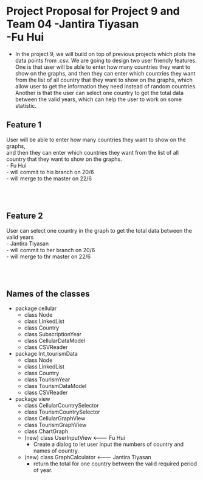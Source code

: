 Project Proposal for Project 9 and Team 04
-Jantira Tiyasan<br>
-Fu Hui<br>
================================================

 - In the project 9, we will build on top of previous projects which plots the data points from .csv.
We are going to design two user friendly features. One is that user will be able to enter how many
countries they want to show on the graphs, and then they can enter which countries they want from the
list of all country that they want to show on the graphs, which allow user to get the information they need
instead of random countries. Another is that the user can select one country to get the total data between
the valid years, which can help the user to work on some statistic.<br>



Feature 1
---------
User will be able to enter how many countries they want to show on the graphs,<br>
and then they can enter which countries they want from the list of all country that they want to show on the graphs.<br>
	- Fu Hui<br>
	- will commit to his branch on 20/6<br>
	- will merge to the master on 22/6<br>


<br><br>

Feature 2
---------
User can select one country in the graph to get the total data between the valid years<br>
	- Jantira Tiyasan<br>
	- will commit to her branch on 20/6<br>
	- will merge to thr master on 22/6<br>



<br><br>

Names of the classes
-----------------------
 - package cellular<br>
    - class Node<br>
    - class LinkedList<br>
    - class Country<br>
    - class SubscriptionYear<br>
    - class CellularDataModel<br>
    - class CSVReader<br>
 - package Int_tourismData<br>
    - class Node<br>
    - class LinkedList<br>
    - class Country<br>
    - class TourismYear<br>
    - class TourismDataModel<br>
    - class CSVReader<br>
 - package view<br>
    - class CellularCountrySelector<br>
    - class TourismCountrySelector<br>
    - class CellularGraphView<br>
    - class TourismGraphView<br>
    - class ChartGraph<br>
    - (new) class UserInputView   <--- Fu Hui<br>
        - Create a dialog to let user input the numbers of country and names of country.<br>
    - (new) class GraphCalculator   <--- Jantira Tiyasan<br>
        - return the total for one country between the valid required period of year.<br>

<br><br>


